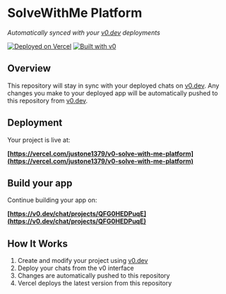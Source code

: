 # SolveWithMe Platform

*Automatically synced with your [v0.dev](https://v0.dev) deployments*

[![Deployed on Vercel](https://img.shields.io/badge/Deployed%20on-Vercel-black?style=for-the-badge&logo=vercel)](https://vercel.com/justone1379/v0-solve-with-me-platform)
[![Built with v0](https://img.shields.io/badge/Built%20with-v0.dev-black?style=for-the-badge)](https://v0.dev/chat/projects/QFG0HEDPuqE)

## Overview

This repository will stay in sync with your deployed chats on [v0.dev](https://v0.dev).
Any changes you make to your deployed app will be automatically pushed to this repository from [v0.dev](https://v0.dev).

## Deployment

Your project is live at:

**[https://vercel.com/justone1379/v0-solve-with-me-platform](https://vercel.com/justone1379/v0-solve-with-me-platform)**

## Build your app

Continue building your app on:

**[https://v0.dev/chat/projects/QFG0HEDPuqE](https://v0.dev/chat/projects/QFG0HEDPuqE)**

## How It Works

1. Create and modify your project using [v0.dev](https://v0.dev)
2. Deploy your chats from the v0 interface
3. Changes are automatically pushed to this repository
4. Vercel deploys the latest version from this repository